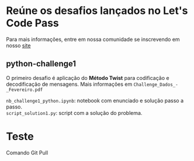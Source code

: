 # Reúne os desafios lançados no Let's Code Pass
Para mais informações, entre em nossa comunidade se inscrevendo em nosso [site](https://letscode.com.br/lets-code-pass)

## python-challenge1
O primeiro desafio é aplicação do **Método Twist** para codificação e decodificação de mensagens. Mais informações em `Challenge_Dados_-_Fevereiro.pdf`

`nb_challenge1_python.ipynb`: notebook com enunciado e solução passo a passo.<br>
`script_solution1.py`: script com a solução do problema. 
# Teste
Comando Git Pull
